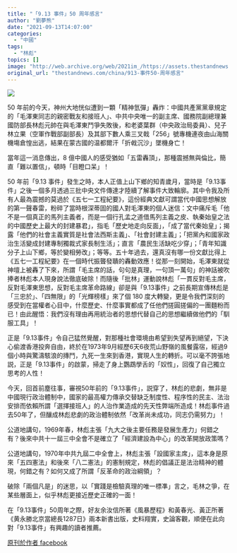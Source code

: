 ```yaml
---
title: "「9.13 事件」50 周年感言"
author: "劉夢熊"
date: "2021-09-13T14:07:00"
categories:
  - "中國"
tags:
  - "林彪"
topics: []
image: "http://web.archive.org/web/2021im_/https://assets.thestandnews.com/media/photos/913-05_FC5c9Vr.png"
original_url: "thestandnews.com/china/913-事件50-周年感言"
---
```

![](http://web.archive.org/web/2021im_/https://assets.thestandnews.com/media/photos/913-05_FC5c9Vr.png)

50 年前的今天，神州大地恍似遭到一顆「精神氫彈」轟炸：中國共產黨黨章規定的「毛澤東同志的親密戰友和接班人」、中共中央唯一的副主席、國務院副總理兼國防部長林彪元帥在與毛澤東鬥爭失敗後，和老婆葉群（中央政治局委員）、兒子林立果（空軍作戰部副部長）及其部下數人乘三叉戟「256」號專機連夜由山海關機塲倉惶出逃，結果在蒙古國的温都爾汗「折㦸沉沙」墜機身亡！

當年這一消息傳出，8 億中國人的感受猶如「五雷轟頂」，那種震撼無與倫比，簡直「難以置信」，頓時「目瞪口呆」！

50 年前「9.13 事件」發生之時，本人正值上山下鄉的知青歲月，當時是「9.13事件」之後一個多月透過三批中央文件傳達才陸續了解事件大致輪廓。其中令我及所有人最為震撼的莫過於《五七一工程紀要》，這份經典文獻可謂當代中國思想解放的第一聲春雷，粉碎了當時根深蒂固的國人對毛澤東的個人迷信：文中痛斥毛「他不是一個真正的馬列主義者，而是一個行孔孟之道借馬列主義之皮、執秦始皇之法的中國歷史上最大的封建暴君」，指毛「歷史地走向反面」，「成了當代秦始皇」；揭露「他們的社會主義實質是社會法西斯主義」、「社會封建主義」；「把黨內和國家政治生活變成封建專制獨裁式家長制生活」；直言「農民生活缺吃少穿」；「青年知識分子上山下鄉，等於變相勞改」；等等。五十年過去，還真沒有哪一份文獻比得上《五七一工程紀要》在一個時代振聾發聵的轟動效應！從那一刻開始，毛澤東就從神壇上被轟了下來，所謂「毛主席的話，句句是真理，一句頂一萬句」的神話被吹捧者林彪本人現身說法徹底破除！而隨後「批林」運動說林彪「一貫反對毛主席，反對毛澤東思想，反對毛主席革命路線」卻是與「9.13事件」之前長期宣傳林彪是「三忠於」、「四無限」的「光輝榜樣」來了個 180 度大轉變，更是令我們深刻的感受到在當權者心目中，什麼歷史、什麼事實都成了任他們搓圓搓偏的一團麵粉而已！由此醒悟：我們沒有理由再用統治者的思想代替自己的思想繼續做他們的「馴服工具」！

正是「9.13事件」令自己猛然覺醒，對那種社會環境由希望到失望再到絕望，下決心偷渡香港投奔自由，終於在1973年9月經歷6天6夜荒山野嶺的風餐露宿，經過9個小時與驚濤駭浪的摶鬥，九死一生來到香港，實現人生的轉折。可以毫不誇張地説，正是「9.13事件」的啟蒙，掃走了身上鸚鵡學舌的「奴性」，回復了自己獨立思考的人性！

今天，回首前塵往事，審視50年前的「9.13事件」，説穿了，林彪的悲劇，無非是中國現行政治體制中，國家的最高權力傳承交替缺乏制度性、程序性的民主、法治安排而依賴所謂「選擇接班人」的人治作業造成的先天性弊端所造成！林彪事件過去50年了，但釀成林彪悲劇的政治體制依然「改革尚未成功，同志仍需努力」！

公道地講句，1969年春，林彪主張「九大之後主要任務是發展生產力」何錯之有？後來中共十一屆三中全會不是確立了「經濟建設為中心」的改革開放政策嗎？

公道地講句，1970年中共九屆二中全會上，林彪主張「設國家主席」，這本身是原來「五四憲法」和後來「八二憲法」的憲制規定，林彪的倡議正是法治精神的體現，何錯之有？如何又成了所謂「反革命的政治綱領」？

破除「兩個凡是」的迷思，以「實踐是檢驗真理的唯一標凖」言之，毛林之爭，在某些層面上，似乎林彪更接近歷史正確的一面！

在「9.13事件」50周年之際，好友余汝信所著《風暴歷程》和黃春光、黃正所著《黄永勝北京當總長1287日》兩本新書出版，史料翔實，史論客觀，順便在此向對「9.13事件」有興趣的讀者推薦。

[原刊於作者 facebook](http://web.archive.org/web/20211229110704/https://www.facebook.com/DreamBearLewMonHung/posts/416103846545389)